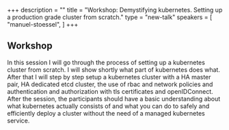 +++
description = ""
title = "Workshop: Demystifying kubernetes. Setting up a production grade cluster from scratch."
type = "new-talk"
speakers = [
        "manuel-stoessel",
]
+++
## Workshop

In this session I will go through the process of setting up a kubernetes cluster from scratch. I will show shortly what part of kubernetes does what. After that I will step by step setup a kubernetes cluster with a HA master pair, HA dedicated etcd cluster, the use of rbac and network policies and authentication and authorization with tls certificates and openIDConnect. After the session, the participants should have a basic understanding about what kubernetes actually consists of and what you can do to safely and efficiently deploy a cluster without the need of a managed kubernetes service.